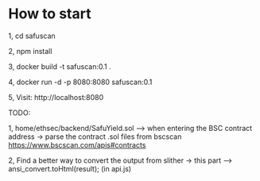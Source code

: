 # How to start

1, cd safuscan

2, npm install

3, docker build -t safuscan:0.1 .

4, docker run -d -p 8080:8080 safuscan:0.1

5, Visit: http://localhost:8080

TODO:

1, home/ethsec/backend/SafuYield.sol --> when entering the BSC contract address -> parse the contract .sol files from bscscan
https://www.bscscan.com/apis#contracts

2, Find a better way to convert the output from slither ->  this part --> ansi_convert.toHtml(result); (in api.js)
